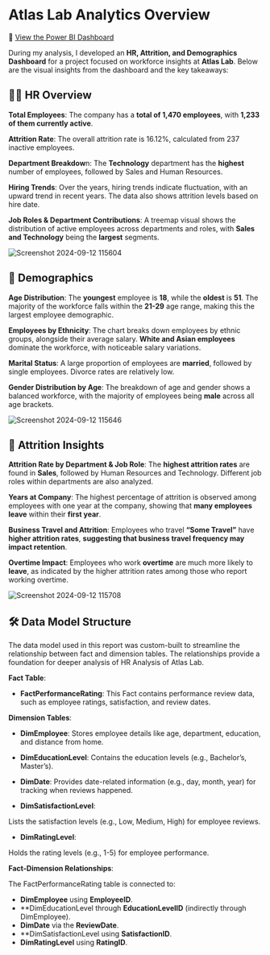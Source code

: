 # Atlas Lab Analytics Overview
🔗 [View the Power BI Dashboard](https://app.powerbi.com/view?r=eyJrIjoiNjM1YWNhOTQtZWVlNy00Mzc1LTkyMWYtZjQ3YzNmNTRjOWE1IiwidCI6ImRmODY3OWNkLWE4MGUtNDVkOC05OWFjLWM4M2VkN2ZmOTVhMCJ9)

During my analysis, I developed an **HR, Attrition, and Demographics Dashboard** for a project focused on workforce insights at **Atlas Lab**. Below are the visual insights from the dashboard and the key takeaways:

## 🧑‍💼 HR Overview

**Total Employees**: The company has a **total of 1,470 employees**, with **1,233 of them currently active**.

**Attrition Rate**: The overall attrition rate is 16.12%, calculated from 237 inactive employees.

**Department Breakdow**n: The **Technology** department has the **highest** number of employees, followed by Sales and Human Resources.

**Hiring Trends**: Over the years, hiring trends indicate fluctuation, with an upward trend in recent years. The data also shows attrition levels based on hire date.

**Job Roles & Department Contributions**: A treemap visual shows the distribution of active employees across departments and roles, with **Sales and Technology** being the **largest** segments.

![Screenshot 2024-09-12 115604](https://github.com/user-attachments/assets/23d04b17-10c1-4085-a49b-bf221ce074b1)


## 👫 Demographics


**Age Distribution**: The **youngest** employee is **18**, while the **oldest** is **51**. The majority of the workforce falls within the **21-29** age range, making this the largest employee demographic.

**Employees by Ethnicity**: The chart breaks down employees by ethnic groups, alongside their average salary. **White and Asian employees** dominate the workforce, with noticeable salary variations.

**Marital Status**: A large proportion of employees are **married**, followed by single employees. Divorce rates are relatively low.

**Gender Distribution by Age**: The breakdown of age and gender shows a balanced workforce, with the majority of employees being **male** across all age brackets.

![Screenshot 2024-09-12 115646](https://github.com/user-attachments/assets/f139d02d-718e-47ee-b6da-23e905a134b5)


## 🔄 Attrition Insights

**Attrition Rate by Department & Job Role**: The **highest attrition rates** are found in **Sales**, followed by Human Resources and Technology. Different job roles within departments are also analyzed.

**Years at Company**: The highest percentage of attrition is observed among employees with one year at the company, showing that **many employees leave** within their **first year**.

**Business Travel and Attrition**: Employees who travel **“Some Travel”** have **higher attrition rates**, **suggesting that business travel frequency may impact retention**.

**Overtime Impact**: Employees who work **overtime** are much more likely to **leave**, as indicated by the higher attrition rates among those who report working overtime.

![Screenshot 2024-09-12 115708](https://github.com/user-attachments/assets/56cc8e3a-2fbd-4c56-852f-a798820be1ae)

## 🛠 Data Model Structure
The data model used in this report was custom-built to streamline the relationship between fact and dimension tables. The relationships provide a foundation for deeper analysis of HR Analysis of Atlas Lab.


**Fact Table**:

- **FactPerformanceRating**:
This Fact contains performance review data, such as employee ratings, satisfaction, and review dates.

**Dimension Tables**:

- **DimEmployee**:
Stores employee details like age, department, education, and distance from home.

- **DimEducationLevel**:
Contains the education levels (e.g., Bachelor’s, Master’s).

- **DimDate**:
Provides date-related information (e.g., day, month, year) for tracking when reviews happened.

- **DimSatisfactionLevel**:

Lists the satisfaction levels (e.g., Low, Medium, High) for employee reviews.

- **DimRatingLevel**:

Holds the rating levels (e.g., 1-5) for employee performance.

**Fact-Dimension Relationships**:

The FactPerformanceRating table is connected to:
- **DimEmployee** using **EmployeeID**.
- **DimEducationLevel through **EducationLevelID** (indirectly through DimEmployee).
- **DimDate** via the **ReviewDate**.
- **DimSatisfactionLevel using **SatisfactionID**.
- **DimRatingLevel** using **RatingID**.

